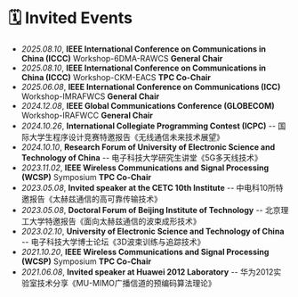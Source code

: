 # 🗓️ Invited Events

- *2025.08.10*, **IEEE International Conference on Communications in China (ICCC)** Workshop-6DMA-RAWCS **General Chair**
- *2025.08.10*, **IEEE International Conference on Communications in China (ICCC)** Workshop-CKM-EACS **TPC Co-Chair**
- *2025.06.08*, **IEEE International Conference on Communications (ICC)** Workshop-IMRAFWCS **General Chair**
- *2024.12.08*, **IEEE Global Communications Conference (GLOBECOM)** Workshop-IRAFWCC **General Chair**
- *2024.10.26*, **International Collegiate Programming Contest (ICPC)** -- 国际大学生程序设计竞赛特邀报告《无线通信未来技术展望》
- *2024.10.10*, **Research Forum of University of Electronic Science and Technology of China** -- 电子科技大学研究生讲堂《5G多天线技术》
- *2023.11.02*, **IEEE Wireless Communications and Signal Processing (WCSP)** Symposium **TPC Co-Chair**
- *2023.05.08*, **Invited speaker at the CETC 10th Institute** -- 中电科10所特邀报告《太赫兹通信的高可靠传输技术》
- *2023.05.08*, **Doctoral Forum of Beijing Institute of Technology** -- 北京理工大学特邀报告《面向太赫兹通信的波束成形技术》
- *2023.02.10*, **University of Electronic Science and Technology of China** -- 电子科技大学博士论坛《3D波束训练与追踪技术》
- *2021.10.20*, **IEEE Wireless Communications and Signal Processing (WCSP)** Symposium **TPC Co-Chair**
- *2021.06.08*, **Invited speaker at Huawei 2012 Laboratory** -- 华为2012实验室技术分享《MU-MIMO广播信道的预编码算法理论》

